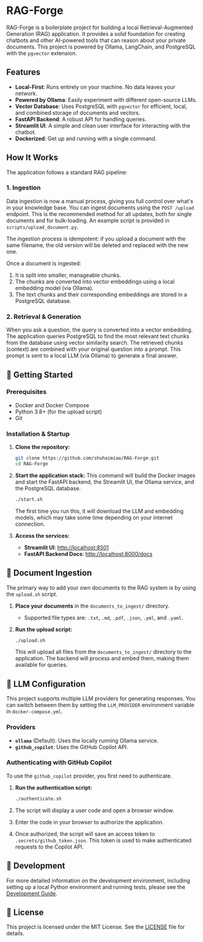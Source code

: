 # RAG-Forge

RAG-Forge is a boilerplate project for building a local Retrieval-Augmented Generation (RAG) application. It provides a solid foundation for creating chatbots and other AI-powered tools that can reason about your private documents. This project is powered by Ollama, LangChain, and PostgreSQL with the `pgvector` extension.

## Features

*   **Local-First**: Runs entirely on your machine. No data leaves your network.
*   **Powered by Ollama**: Easily experiment with different open-source LLMs.
*   **Vector Database**: Uses PostgreSQL with `pgvector` for efficient, local, and combined storage of documents and vectors.
*   **FastAPI Backend**: A robust API for handling queries.
*   **Streamlit UI**: A simple and clean user interface for interacting with the chatbot.
*   **Dockerized**: Get up and running with a single command.

## How It Works

The application follows a standard RAG pipeline:

### 1. Ingestion

Data ingestion is now a manual process, giving you full control over what's in your knowledge base. You can ingest documents using the `POST /upload` endpoint. This is the recommended method for all updates, both for single documents and for bulk-loading. An example script is provided in `scripts/upload_document.py`.

The ingestion process is idempotent: if you upload a document with the same filename, the old version will be deleted and replaced with the new one.

Once a document is ingested:
1.  It is split into smaller, manageable chunks.
2.  The chunks are converted into vector embeddings using a local embedding model (via Ollama).
3.  The text chunks and their corresponding embeddings are stored in a PostgreSQL database.

### 2. Retrieval & Generation

When you ask a question, the query is converted into a vector embedding.
The application queries PostgreSQL to find the most relevant text chunks from the database using vector similarity search.
The retrieved chunks (context) are combined with your original question into a prompt.
This prompt is sent to a local LLM (via Ollama) to generate a final answer.

## 🚀 Getting Started

### Prerequisites

- Docker and Docker Compose
- Python 3.8+ (for the upload script)
- Git

### Installation & Startup

1.  **Clone the repository:**
    ```bash
    git clone https://github.com/shuhaimiao/RAG-Forge.git
    cd RAG-Forge
    ```

2.  **Start the application stack:**
    This command will build the Docker images and start the FastAPI backend, the Streamlit UI, the Ollama service, and the PostgreSQL database.
    ```bash
    ./start.sh
    ```
    The first time you run this, it will download the LLM and embedding models, which may take some time depending on your internet connection.

3.  **Access the services:**
    - **Streamlit UI**: [http://localhost:8501](http://localhost:8501)
    - **FastAPI Backend Docs**: [http://localhost:8000/docs](http://localhost:8000/docs)

## 📄 Document Ingestion

The primary way to add your own documents to the RAG system is by using the `upload.sh` script.

1.  **Place your documents** in the `documents_to_ingest/` directory.
    - Supported file types are: `.txt`, `.md`, `.pdf`, `.json`, `.yml`, and `.yaml`.

2.  **Run the upload script:**
    ```bash
    ./upload.sh
    ```
    This will upload all files from the `documents_to_ingest/` directory to the application. The backend will process and embed them, making them available for queries.

## 🧠 LLM Configuration

This project supports multiple LLM providers for generating responses. You can switch between them by setting the `LLM_PROVIDER` environment variable in `docker-compose.yml`.

### Providers

- **`ollama`** (Default): Uses the locally running Ollama service.
- **`github_copilot`**: Uses the GitHub Copilot API.

### Authenticating with GitHub Copilot

To use the `github_copilot` provider, you first need to authenticate.

1.  **Run the authentication script:**
    ```bash
    ./authenticate.sh
    ```

2.  The script will display a user code and open a browser window.

3.  Enter the code in your browser to authorize the application.

4.  Once authorized, the script will save an access token to `.secrets/github_token.json`. This token is used to make authenticated requests to the Copilot API.

## 🐳 Development

For more detailed information on the development environment, including setting up a local Python environment and running tests, please see the [Development Guide](DEV_GUIDE.md).

## 📜 License

This project is licensed under the MIT License. See the [LICENSE](LICENSE) file for details.
